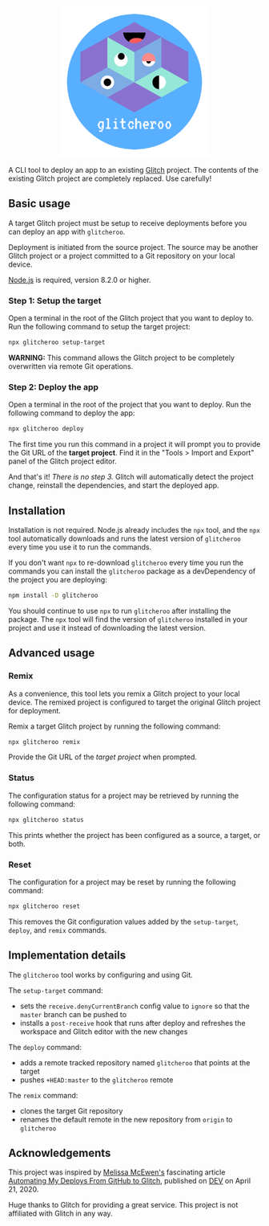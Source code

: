 <p align="center">
  <img src="https://raw.githubusercontent.com/bacongravy/glitcheroo/master/logo.png" width=300>
</p>

A CLI tool to deploy an app to an existing [Glitch](https://glitch.com) project. The contents of the existing Glitch project are completely replaced. Use carefully!

## Basic usage

A target Glitch project must be setup to receive deployments before you can deploy an app with `glitcheroo`.

Deployment is initiated from the source project. The source may be another Glitch project or a project committed to a Git repository on your local device.

[Node.js](https://nodejs.org) is required, version 8.2.0 or higher.

### Step 1: Setup the target

Open a terminal in the root of the Glitch project that you want to deploy to. Run the following command to setup the target project:

```sh
npx glitcheroo setup-target
```

**WARNING:** This command allows the Glitch project to be completely overwritten via remote Git operations.

### Step 2: Deploy the app

Open a terminal in the root of the project that you want to deploy. Run the following command to deploy the app:

```sh
npx glitcheroo deploy
```

The first time you run this command in a project it will prompt you to provide the Git URL of the **target project**. Find it in the "Tools > Import and Export" panel of the Glitch project editor.

And that's it! _There is no step 3._ Glitch will automatically detect the project change, reinstall the dependencies, and start the deployed app.

## Installation

Installation is not required. Node.js already includes the `npx` tool, and the `npx` tool automatically downloads and runs the latest version of `glitcheroo` every time you use it to run the commands.

If you don't want `npx` to re-download `glitcheroo` every time you run the commands you can install the `glitcheroo` package as a devDependency of the project you are deploying:

```sh
npm install -D glitcheroo
```

You should continue to use `npx` to run `glitcheroo` after installing the package. The `npx` tool will find the version of `glitcheroo` installed in your project and use it instead of downloading the latest version.

## Advanced usage

### Remix

As a convenience, this tool lets you remix a Glitch project to your local device. The remixed project is configured to target the original Glitch project for deployment.

Remix a target Glitch project by running the following command:

```sh
npx glitcheroo remix
```

Provide the Git URL of the _target project_ when prompted.

### Status

The configuration status for a project may be retrieved by running the following command:

```sh
npx glitcheroo status
```

This prints whether the project has been configured as a source, a target, or both.

### Reset

The configuration for a project may be reset by running the following command:

```sh
npx glitcheroo reset
```

This removes the Git configuration values added by the `setup-target`, `deploy`, and `remix` commands.

## Implementation details

The `glitcheroo` tool works by configuring and using Git.

The `setup-target` command:

- sets the `receive.denyCurrentBranch` config value to `ignore` so that the `master` branch can be pushed to
- installs a `post-receive` hook that runs after deploy and refreshes the workspace and Glitch editor with the new changes

The `deploy` command:

- adds a remote tracked repository named `glitcheroo` that points at the target
- pushes `+HEAD:master` to the `glitcheroo` remote

The `remix` command:

- clones the target Git repository
- renames the default remote in the new repository from `origin` to `glitcheroo`

## Acknowledgements

This project was inspired by [Melissa McEwen's](http://www.melissamcewen.com/) fascinating article [Automating My Deploys From GitHub to Glitch](https://dev.to/glitch/automating-my-deploys-from-github-to-glitch-2fpd), published on [DEV](https://dev.to/) on April 21, 2020.

Huge thanks to Glitch for providing a great service. This project is not affiliated with Glitch in any way.
